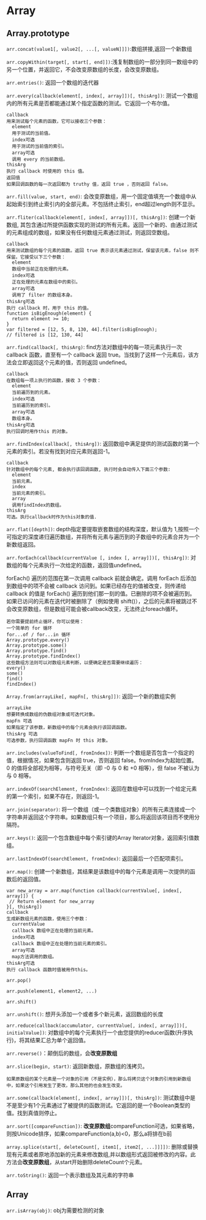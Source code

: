 # Array
## Array.prototype
`arr.concat(value1[, value2[, ...[, valueN]]])`:数组拼接,返回一个新数组

`arr.copyWithin(target[, start[, end]])`:浅复制数组的一部分到同一数组中的另一个位置，并返回它，不会改变原数组的长度，会改变原数组。

`arr.entries()`: 返回一个数组的迭代器

`arr.every(callback(element[, index[, array]])[, thisArg])`: 测试一个数组内的所有元素是否都能通过某个指定函数的测试。它返回一个布尔值。
```
callback
用来测试每个元素的函数，它可以接收三个参数：
  element
  用于测试的当前值。
  index可选
  用于测试的当前值的索引。
  array可选
  调用 every 的当前数组。
thisArg
执行 callback 时使用的 this 值。
返回值
如果回调函数的每一次返回都为 truthy 值，返回 true ，否则返回 false。
```

`arr.fill(value, start, end)`: 会改变原数组，用一个固定值填充一个数组中从起始索引到终止索引内的全部元素。不包括终止索引，end超过length则不显示。

`arr.fliter(callback(element[, index[, array]])[, thisArg])`: 创建一个新数组, 其包含通过所提供函数实现的测试的所有元素。返回一个新的、由通过测试的元素组成的数组，如果没有任何数组元素通过测试，则返回空数组。 
```
callback
用来测试数组的每个元素的函数。返回 true 表示该元素通过测试，保留该元素，false 则不保留。它接受以下三个参数：
  element
  数组中当前正在处理的元素。
  index可选
  正在处理的元素在数组中的索引。
  array可选
  调用了 filter 的数组本身。
thisArg可选
执行 callback 时，用于 this 的值。
function isBigEnough(element) {
  return element >= 10;
}
var filtered = [12, 5, 8, 130, 44].filter(isBigEnough);
// filtered is [12, 130, 44]
```

`arr.find(callback[, thisArg)`: find方法对数组中的每一项元素执行一次 callback 函数，直至有一个 callback 返回 true。当找到了这样一个元素后，该方法会立即返回这个元素的值，否则返回 undefined。
```
callback
在数组每一项上执行的函数，接收 3 个参数：
  element
  当前遍历到的元素。
  index可选
  当前遍历到的索引。
  array可选
  数组本身。
thisArg可选
执行回调时用作this 的对象。
```

`arr.findIndex(callback[, thisArg])`: 返回数组中满足提供的测试函数的第一个元素的索引。若没有找到对应元素则返回-1。
```
callback
针对数组中的每个元素, 都会执行该回调函数, 执行时会自动传入下面三个参数:
  element
  当前元素。
  index
  当前元素的索引。
  array
  调用findIndex的数组。
thisArg
可选。执行callback时作为this对象的值.
```
`arr.flat([depth])`: depth指定要提取嵌套数组的结构深度，默认值为 1,按照一个可指定的深度递归遍历数组，并将所有元素与遍历到的子数组中的元素合并为一个新数组返回。

`arr.forEach(callback(currentValue [, index [, array]])[, thisArg])`: 对数组的每个元素执行一次给定的函数，返回值undefined。

forEach() 遍历的范围在第一次调用 callback 前就会确定。调用 forEach 后添加到数组中的项不会被 callback 访问到。如果已经存在的值被改变，则传递给 callback 的值是 forEach() 遍历到他们那一刻的值。已删除的项不会被遍历到。如果已访问的元素在迭代时被删除了（例如使用 shift()），之后的元素将被跳过不会改变原数组，但是数组可能会被callback改变，无法终止foreach循环。
```
若你需要提前终止循环，你可以使用：
一个简单的 for 循环
for...of / for...in 循环
Array.prototype.every()
Array.prototype.some()
Array.prototype.find()
Array.prototype.findIndex()
这些数组方法则可以对数组元素判断，以便确定是否需要继续遍历：
every()
some()
find()
findIndex()
```

`Array.from(arrayLike[, mapFn[, thisArg]])`: 返回一个新的数组实例
```
arrayLike
想要转换成数组的伪数组对象或可迭代对象。
mapFn 可选
如果指定了该参数，新数组中的每个元素会执行该回调函数。
thisArg 可选
可选参数，执行回调函数 mapFn 时 this 对象。
```

`arr.includes(valueToFind[, fromIndex])`: 判断一个数组是否包含一个指定的值，根据情况，如果包含则返回 true，否则返回 false。fromIndex为起始位置。0 的值将全部视为相等，与符号无关（即 -0 与 0 和 +0 相等），但 false 不被认为与 0 相等。

`arr.indexOf(searchElement, fromIndex)`: 返回在数组中可以找到一个给定元素的第一个索引，如果不存在，则返回-1。

`arr.join(separator)`: 将一个数组（或一个类数组对象）的所有元素连接成一个字符串并返回这个字符串。如果数组只有一个项目，那么将返回该项目而不使用分隔符。

`arr.keys()`: 返回一个包含数组中每个索引键的Array Iterator对象，返回索引值数组。

`arr.lastIndexOf(searchElement, fromIndex)`: 返回最后一个匹配项索引。

`arr.map()`: 创建一个新数组，其结果是该数组中的每个元素是调用一次提供的函数后的返回值。
```
var new_array = arr.map(function callback(currentValue[, index[, array]]) {
 // Return element for new_array 
}[, thisArg])
callback
生成新数组元素的函数，使用三个参数：
  currentValue
  callback 数组中正在处理的当前元素。
  index可选
  callback 数组中正在处理的当前元素的索引。
  array可选
  map方法调用的数组。
thisArg可选
执行 callback 函数时值被用作this。
```
`arr.pop()`

`arr.push(element1, element2, ...)`

`arr.shift()`

`arr.unshift()`: 想开头添加一个或者多个新元素，返回数组的长度

`arr.reduce(callback(accumulator, currentValue[, index[, array]])[, initialValue])`: 对数组中的每个元素执行一个由您提供的reducer函数(升序执行)，将其结果汇总为单个返回值。

`arr.reverse()`：颠倒后的数组，会**改变原数组**

`arr.slice(begin, start)`: 返回新数组，原数组的浅拷贝。
```
如果原数组的某个元素是一个对象的引用（不是实例），那么将拷贝这个对象的引用到新数组中，如果这个引用发生了更改，那么其他的也会发生改变。
```
`arr.some(callback(element[, index[, array]])[, thisArg])`: 测试数组中是不是至少有1个元素通过了被提供的函数测试。它返回的是一个Boolean类型的值。找到真值则停止。

`arr.sort([compareFunction])`: **改变原数组**compareFunction可选，如果省略，则按Unicode排序，如果compareFunction(a,b)<0，那么a将排在b前

`array.splice(start[, deleteCount[, item1[, item2[, ...]]]])`: 删除或替换现有元素或者原地添加新的元素来修改数组,并以数组形式返回被修改的内容。此方法会**改变原数组**，从start开始删除deleteCount个元素。

`arr.toString()`: 返回一个表示数组及其元素的字符串

## Array
`arr.isArray(obj)`: obj为需要检测的对象











